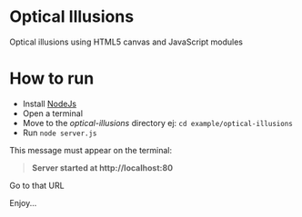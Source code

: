 # Optical Illusions
Optical illusions using HTML5 canvas and JavaScript modules

# How to run 
- Install [NodeJs](https://nodejs.org/en/) 
- Open a terminal
- Move to the _optical-illusions_ directory ej: `cd example/optical-illusions`
- Run `node server.js`

This message must appear on the terminal: 
> **Server started at http://localhost:80**

Go to that URL

Enjoy...

